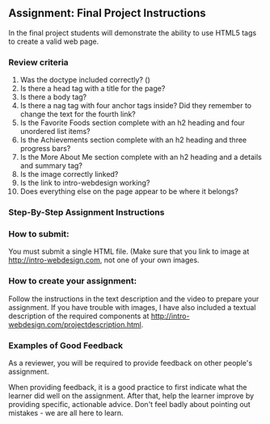 ## Assignment: Final Project Instructions

In the final project students will demonstrate the ability to use HTML5 tags to create a valid web page. 

### Review criteria

1. Was the doctype included correctly? (<!DOCTYPE html>)
2. Is there a head tag with a title for the page?
3. Is there a body tag?
4. Is there a nag tag with four anchor tags inside? Did they remember to change the text for the fourth link?
5. Is the Favorite Foods section complete with an h2 heading and four unordered list items?
6. Is the Achievements section complete with an h2 heading and three progress bars?
7. Is the More About Me section complete with an h2 heading and a details and summary tag?
8. Is the image correctly linked?
9. Is the link to intro-webdesign working?
10. Does everything else on the page appear to be where it belongs?

### Step-By-Step Assignment Instructions

### How to submit:

You must submit a single HTML file.  (Make sure that you link to image at http://intro-webdesign.com, not one of your own images.

### How to create your assignment:

Follow the instructions in the text description and the video to prepare your assignment.  If you have trouble with images, I have also included a textual description of the required components at http://intro-webdesign.com/projectdescription.html.

### Examples of Good Feedback

As a reviewer, you will be required to provide feedback on other people's assignment.

When providing feedback, it is a good practice to first indicate what the learner did well on the assignment. After that, help the learner improve by providing specific, actionable advice.  Don't feel badly about pointing out mistakes - we are all here to learn.